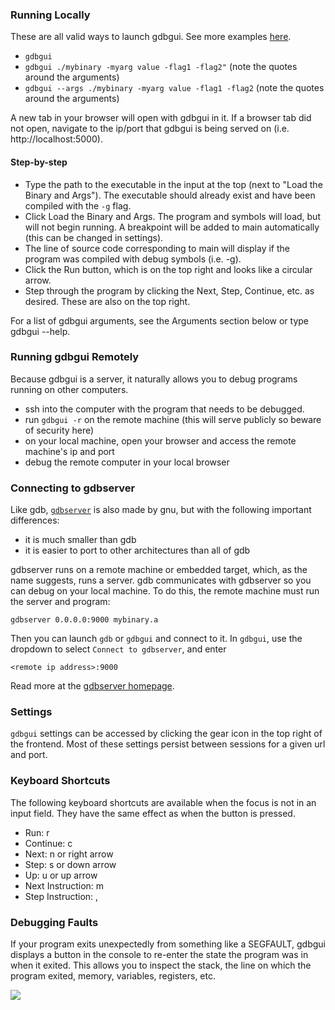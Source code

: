 ### Running Locally

These are all valid ways to launch gdbgui. See more examples [here](examples.html).

* `gdbgui`
* `gdbgui ./mybinary -myarg value -flag1 -flag2"` (note the quotes around the arguments)
* `gdbgui --args ./mybinary -myarg value -flag1 -flag2` (note the quotes around the arguments)

A new tab in your browser will open with gdbgui in it. If a browser tab did not open, navigate to the ip/port that gdbgui is being served on (i.e. http://localhost:5000).

#### Step-by-step

* Type the path to the executable in the input at the top (next to "Load the Binary and Args"). The executable should already exist and have been compiled with the `-g` flag.
* Click Load the Binary and Args. The program and symbols will load, but will not begin running. A breakpoint will be added to main automatically (this can be changed in settings).
* The line of source code corresponding to main will display if the program was compiled with debug symbols (i.e. -g).
* Click the Run button, which is on the top right and looks like a circular arrow.
* Step through the program by clicking the Next, Step, Continue, etc. as desired. These are also on the top right.

For a list of gdbgui arguments, see the Arguments section below or type gdbgui --help.

### Running gdbgui Remotely
Because gdbgui is a server, it naturally allows you to debug programs running on other computers.

* ssh into the computer with the program that needs to be debugged.
* run `gdbgui -r` on the remote machine (this will serve publicly so beware of security here)
* on your local machine, open your browser and access the remote machine's ip and port
* debug the remote computer in your local browser


### Connecting to gdbserver
Like gdb, [`gdbserver`](https://sourceware.org/gdb/onlinedocs/gdb/Server.html) is also made by gnu, but with the following important differences:

* it is much smaller than gdb
* it is easier to port to other architectures than all of gdb

gdbserver runs on a remote machine or embedded target, which, as the name suggests, runs a server. gdb communicates with gdbserver so you can debug on your local machine. To do this, the remote machine must run the server and program:

`gdbserver 0.0.0.0:9000 mybinary.a`

Then you can launch `gdb` or `gdbgui` and connect to it. In `gdbgui`, use the dropdown to select `Connect to gdbserver`, and enter

`<remote ip address>:9000`

Read more at the [gdbserver homepage](https://sourceware.org/gdb/onlinedocs/gdb/Server.html).

### Settings
`gdbgui` settings can be accessed by clicking the gear icon in the top right of the frontend. Most of these settings persist between sessions for a given url and port.


### Keyboard Shortcuts
The following keyboard shortcuts are available when the focus is not in an input field. They have the same effect as when the button is pressed.

* Run: r
* Continue: c
* Next: n or right arrow
* Step: s or down arrow
* Up: u or up arrow
* Next Instruction: m
* Step Instruction: ,


### Debugging Faults

If your program exits unexpectedly from something like a SEGFAULT, gdbgui displays a button in the console to re-enter the state the program was in when it exited. This allows you to inspect the stack, the line on which the program exited, memory, variables, registers, etc.

![](https://raw.githubusercontent.com/cs01/gdbgui/master/screenshots/SIGSEV.png)
